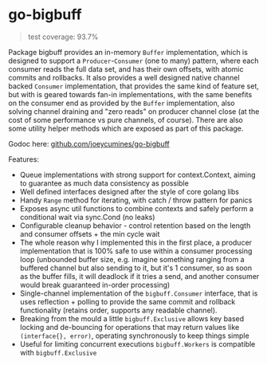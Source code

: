 # go-bigbuff

> test coverage: 93.7%

Package bigbuff provides an in-memory `Buffer` implementation, which is designed to support a `Producer`-`Consumer`
(one to many) pattern, where each consumer reads the full data set, and has their own offsets, with atomic
commits and rollbacks. It also provides a well designed native channel backed `Consumer` implementation, that
provides the same kind of feature set, but with is geared towards fan-in implementations, with the same benefits
on the consumer end as provided by the `Buffer` implementation, also solving channel draining and "zero reads"
on producer channel close (at the cost of some performance vs pure channels, of course). There are also some
utility helper methods which are exposed as part of this package.

Godoc here: [github.com/joeycumines/go-bigbuff](https://godoc.org/github.com/joeycumines/go-bigbuff)

Features:
 - Queue implementations with strong support for context.Context, aiming to guarantee as much data consistency
   as possible
 - Well defined interfaces designed after the style of core golang libs
 - Handy `Range` method for iterating, with catch / throw pattern for panics
 - Exposes async util functions to combine contexts and safely perform a conditional wait via sync.Cond (no leaks)
 - Configurable cleanup behavior - control retention based on the length and consumer offsets + the min cycle wait
 - The whole reason why I implemented this in the first place, a producer implementation that is 100% safe to use
   within a consumer processing loop (unbounded buffer size, e.g. imagine something ranging from a buffered
   channel but also sending to it, but it's 1 consumer, so as soon as the buffer fills, it will deadlock if it
   tries a send, and another consumer would break guaranteed in-order processing)
 - Single-channel implementation of the `bigbuff.Consumer` interface, that is uses reflection + polling to provide
   the same commit and rollback functionality (retains order, supports any readable channel).
 - Breaking from the mould a little `bigbuff.Exclusive` allows key based locking and de-bouncing for operations 
   that may return values like `(interface{}, error)`, operating synchronously to keep things simple
 - Useful for limiting concurrent executions `bigbuff.Workers` is compatible with `bigbuff.Exclusive`
